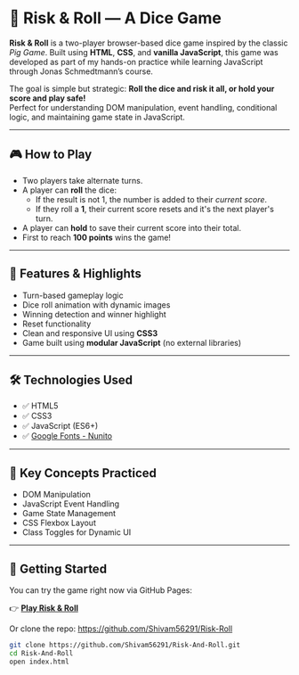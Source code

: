 # 🎲 Risk & Roll — A Dice Game

**Risk & Roll** is a two-player browser-based dice game inspired by the classic *Pig Game*. Built using **HTML**, **CSS**, and **vanilla JavaScript**, this game was developed as part of my hands-on practice while learning JavaScript through Jonas Schmedtmann’s course.

The goal is simple but strategic: **Roll the dice and risk it all, or hold your score and play safe!**  
Perfect for understanding DOM manipulation, event handling, conditional logic, and maintaining game state in JavaScript.

---

## 🎮 How to Play

- Two players take alternate turns.
- A player can **roll** the dice:
  - If the result is not 1, the number is added to their *current score*.
  - If they roll a **1**, their current score resets and it's the next player's turn.
- A player can **hold** to save their current score into their total.
- First to reach **100 points** wins the game!

---

## 🧠 Features & Highlights

- Turn-based gameplay logic
- Dice roll animation with dynamic images
- Winning detection and winner highlight
- Reset functionality
- Clean and responsive UI using **CSS3**
- Game built using **modular JavaScript** (no external libraries)

---

## 🛠️ Technologies Used

- ✅ HTML5  
- ✅ CSS3  
- ✅ JavaScript (ES6+)  
- ✅ [Google Fonts - Nunito](https://fonts.google.com/specimen/Nunito)

---


## 🧠 Key Concepts Practiced

- DOM Manipulation
- JavaScript Event Handling
- Game State Management
- CSS Flexbox Layout
- Class Toggles for Dynamic UI

---

## 🚀 Getting Started

You can try the game right now via GitHub Pages:

👉 **[Play Risk & Roll](https://shivam56291.github.io/Amour-Weather/)** 

Or clone the repo: https://github.com/Shivam56291/Risk-Roll

```bash
git clone https://github.com/Shivam56291/Risk-And-Roll.git
cd Risk-And-Roll
open index.html

